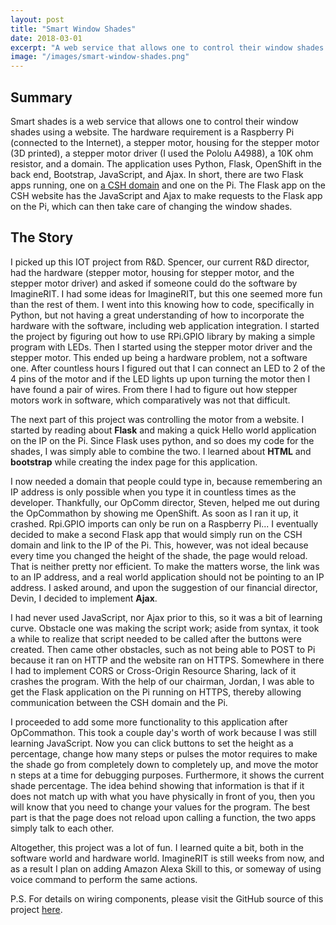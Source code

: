 ```yaml
---
layout: post
title: "Smart Window Shades"
date: 2018-03-01
excerpt: "A web service that allows one to control their window shades using a website."
image: "/images/smart-window-shades.png"
---
```

## Summary
Smart shades is a web service that allows one to control their window shades using a website.
The hardware requirement is a Raspberry Pi (connected to the Internet), a stepper motor, housing for the stepper motor (3D printed), a stepper motor driver (I used the Pololu A4988), a 10K ohm resistor, and a domain.
The application uses Python, Flask, OpenShift in the back end, Bootstrap, JavaScript, and Ajax.
In short, there are two Flask apps running, one on [a CSH domain](https://shades.csh.rit.edu) and one on the Pi.
The Flask app on the CSH website has the JavaScript and Ajax to make requests to the Flask app on the Pi, which can then take care of changing the window shades.

## The Story
I picked up this IOT project from R&D.
Spencer, our current R&D director, had the hardware (stepper motor, housing for stepper motor, and the stepper motor driver) and asked if someone could do the software by ImagineRIT.
I had some ideas for ImagineRIT, but this one seemed more fun than the rest of them.
I went into this knowing how to code, specifically in Python, but not having a great understanding of how to incorporate the hardware with the software, including web application integration.
I started the project by figuring out how to use RPi.GPIO library by making a simple program with LEDs.
Then I started using the stepper motor driver and the stepper motor.
This ended up being a hardware problem, not a software one.
After countless hours I figured out that I can connect an LED to 2 of the 4 pins of the motor and if the LED lights up upon turning the motor then I have found a pair of wires.
From there I had to figure out how stepper motors work in software, which comparatively was not that difficult.

The next part of this project was controlling the motor from a website.
I started by reading about **Flask** and making a quick Hello world application on the IP on the Pi.
Since Flask uses python, and so does my code for the shades, I was simply able to combine the two.
I learned about **HTML** and **bootstrap** while creating the index page for this application.

I now needed a domain that people could type in, because remembering an IP address is only possible when you type it in countless times as the developer.
Thankfully, our OpComm director, Steven, helped me out during the OpCommathon by showing me OpenShift.
As soon as I ran it up, it crashed.
Rpi.GPIO imports can only be run on a Raspberry Pi... I eventually decided to make a second Flask app that would simply run on the CSH domain and link to the IP of the Pi.
This, however, was not ideal because every time you changed the height of the shade, the page would reload.
That is neither pretty nor efficient.
To make the matters worse, the link was to an IP address, and a real world application should not be pointing to an IP address.
I asked around, and upon the suggestion of our financial director, Devin, I decided to implement **Ajax**.

I had never used JavaScript, nor Ajax prior to this, so it was a bit of learning curve.
Obstacle one was making the script work; aside from syntax, it took a while to realize that script needed to be called after the buttons were created.
Then came other obstacles, such as not being able to POST to Pi because it ran on HTTP and the website ran on HTTPS.
Somewhere in there I had to implement CORS or Cross-Origin Resource Sharing, lack of it crashes the program.
With the help of our chairman, Jordan, I was able to get the Flask application on the Pi running on HTTPS, thereby allowing communication between the CSH domain and the Pi.

I proceeded to add some more functionality to this application after OpCommathon.
This took a couple day's worth of work because I was still learning JavaScript.
Now you can click buttons to set the height as a percentage, change how many steps or pulses the motor requires to make the shade go from completely down to completely up, and move the motor n steps at a time for debugging purposes.
Furthermore, it  shows the current shade percentage.
The idea behind showing that information is that if it does not match up with what you have physically in front of you, then you will know that you need to change your values for the program.
The best part is that the page does not reload upon calling a function, the two apps simply talk to each other.

Altogether, this project was a lot of fun.
I learned quite a bit, both in the software world and hardware world.
ImagineRIT is still weeks from now, and as a result I plan on adding Amazon Alexa Skill to this, or someway of using voice command to perform the same actions.

P.S. For details on wiring components, please visit the GitHub source of this project [here](https://github.com/ag-ayush/smart-window-shades).
